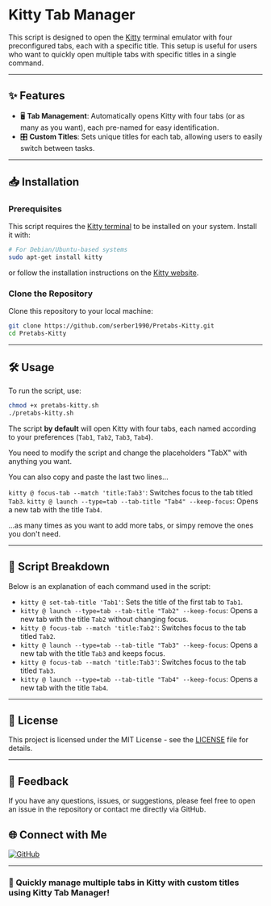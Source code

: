 # Kitty Tab Manager

This script is designed to open the [Kitty](https://sw.kovidgoyal.net/kitty/) terminal emulator with four preconfigured tabs, each with a specific title. This setup is useful for users who want to quickly open multiple tabs with specific titles in a single command.

---

## ✨ Features

- 🖥 **Tab Management**: Automatically opens Kitty with four tabs  (or as many as you want), each pre-named for easy identification.
- 🎛 **Custom Titles**: Sets unique titles for each tab, allowing users to easily switch between tasks.

---

## 📥 Installation

### Prerequisites

This script requires the [Kitty terminal](https://sw.kovidgoyal.net/kitty/) to be installed on your system. Install it with:

```bash
# For Debian/Ubuntu-based systems
sudo apt-get install kitty
```

or follow the installation instructions on the [Kitty website](https://sw.kovidgoyal.net/kitty/).

### Clone the Repository

Clone this repository to your local machine:

```bash
git clone https://github.com/serber1990/Pretabs-Kitty.git
cd Pretabs-Kitty
```

---

## 🛠 Usage

To run the script, use:

```bash
chmod +x pretabs-kitty.sh
./pretabs-kitty.sh
```

The script **by default** will open Kitty with four tabs, each named according to your preferences (`Tab1`, `Tab2`, `Tab3`, `Tab4`).

You need to modify the script and change the placeholders "TabX" with anything you want.

You can also copy and paste the last two lines...

`kitty @ focus-tab --match 'title:Tab3'`: Switches focus to the tab titled `Tab3`.
`kitty @ launch --type=tab --tab-title "Tab4" --keep-focus`: Opens a new tab with the title `Tab4`.

...as many times as you want to add more tabs, or simpy remove the ones you don't need.

---

## 📝 Script Breakdown

Below is an explanation of each command used in the script:

- `kitty @ set-tab-title 'Tab1'`: Sets the title of the first tab to `Tab1`.
- `kitty @ launch --type=tab --tab-title "Tab2" --keep-focus`: Opens a new tab with the title `Tab2` without changing focus.
- `kitty @ focus-tab --match 'title:Tab2'`: Switches focus to the tab titled `Tab2`.
- `kitty @ launch --type=tab --tab-title "Tab3" --keep-focus`: Opens a new tab with the title `Tab3` and keeps focus.
- `kitty @ focus-tab --match 'title:Tab3'`: Switches focus to the tab titled `Tab3`.
- `kitty @ launch --type=tab --tab-title "Tab4" --keep-focus`: Opens a new tab with the title `Tab4`.

---

## 📝 License

This project is licensed under the MIT License - see the [LICENSE](LICENSE) file for details.

---

## 💬 Feedback

If you have any questions, issues, or suggestions, please feel free to open an issue in the repository or contact me directly via GitHub.

## 🌐 Connect with Me

[![GitHub](https://img.shields.io/badge/GitHub-@serber1990-181717?style=flat-square&logo=github)](https://github.com/serber1990)

---

### 🚀 Quickly manage multiple tabs in Kitty with custom titles using Kitty Tab Manager!

